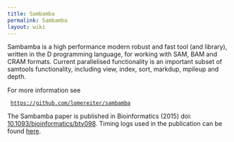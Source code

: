 ```yaml
---
title: Sambamba
permalink: Sambamba
layout: wiki
---
```


Sambamba is a high performance modern robust and fast tool (and
library), written in the D programming language, for working with SAM,
BAM and CRAM formats. Current parallelised functionality is an important
subset of samtools functionality, including view, index, sort, markdup,
mpileup and depth.

For more information see

` `[`https://github.com/lomereiter/sambamba`](https://github.com/lomereiter/sambamba)

The Sambamba paper is published in Bioinformatics (2015) doi:
[10.1093/bioinformatics/btv098](http://dx.doi.org/10.1093/bioinformatics/btv098).
Timing logs used in the publication can be found
[here](https://github.com/pjotrp/smb_performance).
